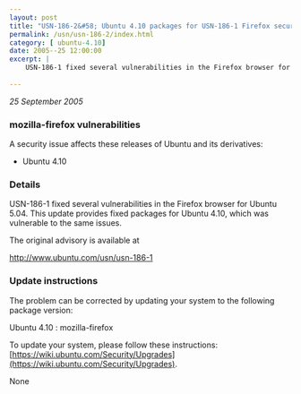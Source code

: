 ```yaml
---
layout: post
title: "USN-186-2&#58; Ubuntu 4.10 packages for USN-186-1 Firefox security update"
permalink: /usn/usn-186-2/index.html
category: [ ubuntu-4.10]
date: 2005--25 12:00:00
excerpt: |
    USN-186-1 fixed several vulnerabilities in the Firefox browser for Ubuntu 5.04. This update provides fixed packages for Ubuntu 4.10, which was vulnerable to the same issues.
    
--- 
```

 
 

*25 September 2005*

### mozilla-firefox vulnerabilities

A security issue affects these releases of Ubuntu and its derivatives:

* Ubuntu 4.10

### Details

USN-186-1 fixed several vulnerabilities in the Firefox browser for Ubuntu 5.04. This update provides fixed packages for Ubuntu 4.10, which was vulnerable to the same issues.

The original advisory is available at

 http://www.ubuntu.com/usn/usn-186-1

### Update instructions

The problem can be corrected by updating your system to the following package version:

Ubuntu 4.10
 : mozilla-firefox 

To update your system, please follow these instructions: [https://wiki.ubuntu.com/Security/Upgrades](https://wiki.ubuntu.com/Security/Upgrades).

None

